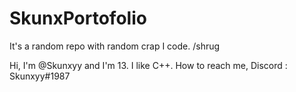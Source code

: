 # SkunxPortofolio
It's a random repo with random crap I code. /shrug

Hi, I'm @Skunxyy and I'm 13.
I like C++.
How to reach me, Discord : Skunxyy#1987

